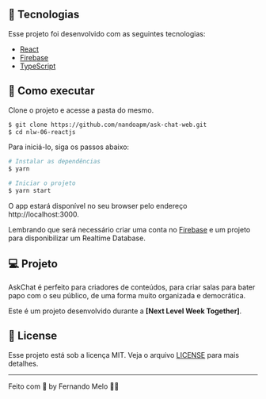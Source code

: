 ## 🧪 Tecnologias

Esse projeto foi desenvolvido com as seguintes tecnologias:

- [React](https://reactjs.org)
- [Firebase](https://firebase.google.com/)
- [TypeScript](https://www.typescriptlang.org/)

## 🚀 Como executar

Clone o projeto e acesse a pasta do mesmo.

```bash
$ git clone https://github.com/nandoapm/ask-chat-web.git
$ cd nlw-06-reactjs
```

Para iniciá-lo, siga os passos abaixo:
```bash
# Instalar as dependências
$ yarn

# Iniciar o projeto
$ yarn start
```
O app estará disponível no seu browser pelo endereço http://localhost:3000.

Lembrando que será necessário criar uma conta no [Firebase](https://firebase.google.com/) e um projeto para disponibilizar um Realtime Database.

## 💻 Projeto

AskChat é perfeito para criadores de conteúdos, para criar salas para bater papo com o seu público, de uma forma muito organizada e democrática. 

Este é um projeto desenvolvido durante a **[Next Level Week Together]**.

## 📝 License

Esse projeto está sob a licença MIT. Veja o arquivo [LICENSE](LICENSE.md) para mais detalhes.

---

Feito com 💜 by Fernando Melo 👋🏻
